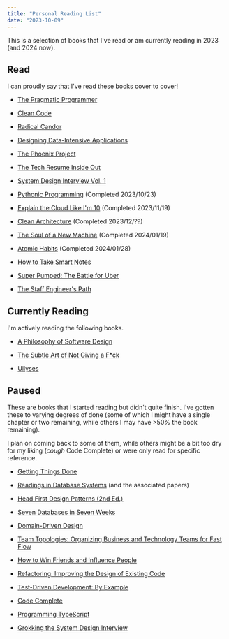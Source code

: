 ```yaml
---
title: "Personal Reading List"
date: "2023-10-09"
---
```


This is a selection of books that I've read or am currently reading in 2023 (and 2024 now).

## Read

I can proudly say that I've read these books cover to cover!

- [The Pragmatic Programmer](https://www.goodreads.com/book/show/4099)

- [Clean Code](https://www.goodreads.com/book/show/3735293)

- [Radical Candor](https://www.goodreads.com/book/show/29939161)

- [Designing Data-Intensive Applications](https://www.goodreads.com/book/show/23463279)

- [The Phoenix Project](https://www.goodreads.com/book/show/17255186)

- [The Tech Resume Inside Out](https://www.goodreads.com/book/show/55608536)

- [System Design Interview Vol. 1](https://www.goodreads.com/book/show/54109255)

- [Pythonic Programming](https://www.goodreads.com/book/show/59094309) (Completed 2023/10/23)

- [Explain the Cloud Like I'm 10](https://www.goodreads.com/book/show/38598010) (Completed 2023/11/19)

- [Clean Architecture](https://www.goodreads.com/book/show/18043011) (Completed 2023/12/??)

- [The Soul of a New Machine](https://www.goodreads.com/en/book/show/7090) (Completed 2024/01/19)

- [Atomic Habits](https://www.goodreads.com/book/show/40121378) (Completed 2024/01/28)

- [How to Take Smart Notes](https://www.goodreads.com/book/show/34507927)

- [Super Pumped: The Battle for Uber](https://www.goodreads.com/book/show/44573628)

- [The Staff Engineer's Path](https://www.goodreads.com/book/show/61058107)

## Currently Reading

I'm actively reading the following books.

- [A Philosophy of Software Design](https://www.goodreads.com/book/show/39996759)

- [The Subtle Art of Not Giving a F\*ck](https://www.goodreads.com/book/show/28257707)

- [Ullyses](https://www.goodreads.com/book/show/139723937)

## Paused

These are books that I started reading but didn't quite finish. I've gotten
these to varying degrees of done (some of which I might have a single chapter or
two remaining, while others I may have >50% the book remaining).

I plan on coming back to some of them, while others might be a bit too dry for
my liking (_cough_ Code Complete) or were only read for specific reference.

- [Getting Things Done](https://www.goodreads.com/book/show/1633)

- [Readings in Database Systems](http://www.redbook.io/) (and the associated papers)

- [Head First Design Patterns (2nd Ed.)](https://www.goodreads.com/book/show/58128)

- [Seven Databases in Seven Weeks](https://www.goodreads.com/book/show/13130963)

- [Domain-Driven Design](https://www.goodreads.com/book/show/179133)

- [Team Topologies: Organizing Business and Technology Teams for Fast
  Flow](https://www.goodreads.com/book/show/59495524-team-topologies)

- [How to Win Friends and Influence
  People](https://www.goodreads.com/book/show/4865.How_to_Win_Friends_and_Influence_People)

- [Refactoring: Improving the Design of Existing
  Code](https://www.goodreads.com/book/show/44936.Refactoring)

- [Test-Driven Development: By
  Example](https://www.goodreads.com/book/show/387190.Test_Driven_Development)

- [Code Complete](https://www.goodreads.com/book/show/4845.Code_Complete)

- [Programming
  TypeScript](https://www.goodreads.com/book/show/45362865-programming-typescript)

- [Grokking the System Design
  Interview](https://www.goodreads.com/book/show/60229084-grokking-the-system-design-interview)
